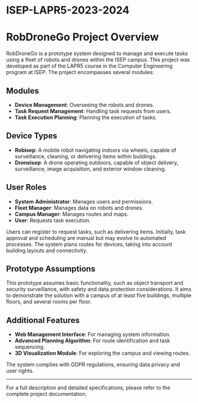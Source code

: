 # ISEP-LAPR5-2023-2024

# RobDroneGo Project Overview

RobDroneGo is a prototype system designed to manage and execute tasks using a fleet of robots and drones within the ISEP campus. This project was developed as part of the LAPR5 course in the Computer Engineering program at ISEP. The project encompasses several modules:

## Modules
- **Device Management**: Overseeing the robots and drones.
- **Task Request Management**: Handling task requests from users.
- **Task Execution Planning**: Planning the execution of tasks.

## Device Types
- **Robisep**: A mobile robot navigating indoors via wheels, capable of surveillance, cleaning, or delivering items within buildings.
- **Droneisep**: A drone operating outdoors, capable of object delivery, surveillance, image acquisition, and exterior window cleaning.

## User Roles
- **System Administrator**: Manages users and permissions.
- **Fleet Manager**: Manages data on robots and drones.
- **Campus Manager**: Manages routes and maps.
- **User**: Requests task execution.

Users can register to request tasks, such as delivering items. Initially, task approval and scheduling are manual but may evolve to automated processes. The system plans routes for devices, taking into account building layouts and connectivity.

## Prototype Assumptions
This prototype assumes basic functionality, such as object transport and security surveillance, with safety and data protection considerations. It aims to demonstrate the solution with a campus of at least five buildings, multiple floors, and several rooms per floor.

## Additional Features
- **Web Management Interface**: For managing system information.
- **Advanced Planning Algorithm**: For route identification and task sequencing.
- **3D Visualization Module**: For exploring the campus and viewing routes.

The system complies with GDPR regulations, ensuring data privacy and user rights.

---

For a full description and detailed specifications, please refer to the complete project documentation.
